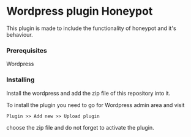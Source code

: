 # Wordpress plugin Honeypot

This plugin is made to include the functionality of honeypot and it's  behaviour. 


### Prerequisites

 Wordpress

### Installing

Install the wordpress and add the zip file of this repository into it.

To install the plugin you need to go for Wordpress admin area and visit 

```
Plugin >> Add new >> Upload plugin 
```

choose the zip file and do not forget to activate the plugin.



